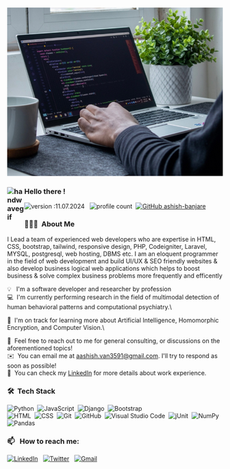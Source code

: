 ![BannerGIF](https://raw.githubusercontent.com/ashish-banjare/MyPortfolio/4f01a20cc1f09d2d656fbdfa6a4a0cb2b39accf8/public/images/intro-bg.jpg)


### <img alt="handwavegif" src="https://user-images.githubusercontent.com/39513876/112366216-8cfe7400-8cfe-11eb-8116-7d3dbae20e97.gif" width='40' align="left"/> Hello there !
![version :11.07.2024](https://img.shields.io/badge/version-10.07.2024-informational) &nbsp;
![profile count](https://komarev.com/ghpvc/?username=ashish-banjare&color=red)&nbsp;
[![GitHub ashish-banjare](https://img.shields.io/github/followers/ashish-banjare?label=follow&style=social)](https://github.com/ashish-banjare)&nbsp;
<!-- ![build: passing](https://img.shields.io/badge/build-passing-success) -->
### 👨🏻‍💻 &nbsp;About Me

I Lead a team of experienced web developers who are expertise in HTML, CSS, bootstrap, tailwind, responsive design, PHP, Codeigniter, Laravel, MYSQL, postgresql, web hosting, DBMS etc. I am an eloquent programmer in the field of web development and build UI/UX & SEO friendly websites & also develop business logical web applications which helps to boost business & solve complex business problems more frequently and efficently

💡 &nbsp; I'm a software developer and researcher by profession \
💻 &nbsp;I'm currently performing research in the field of multimodal detection of human behavioral patterns and computational psychiatry.\
<!-- 🎓&nbsp;I graduated form Devi Ahilya University, Indore (BCA, Computer Science and Engineering, Batch of 2014).\ -->
🌱 &nbsp;I'm on track for learning more about Artificial Intelligence, Homomorphic Encryption, and Computer Vision.\
<!-- ✍️ &nbsp;In my free time, I play guitar, football and pursue writing as my hobbies.\ -->
💬 &nbsp;Feel free to reach out to me for general consulting, or discussions on the aforementioned topics!\
✉️ &nbsp;You can email me at aashish.van3591@gmail.com. I'll try to respond as soon as possible!\
📄 &nbsp;You can check my [LinkedIn](https://www.linkedin.com/in/ashishbanjare/) for more details about work experience.


### 🛠 &nbsp;Tech Stack

![Python](https://img.shields.io/badge/-Python-05122A?style=flat&logo=python)&nbsp;
![JavaScript](https://img.shields.io/badge/-JavaScript-05122A?style=flat&logo=javascript)&nbsp;
![Django](https://img.shields.io/badge/-Django-05122A?style=flat&logo=django&logoColor=092E20)&nbsp;
![Bootstrap](https://img.shields.io/badge/-Bootstrap-05122A?style=flat&logo=bootstrap&logoColor=563D7C)\
![HTML](https://img.shields.io/badge/-HTML-05122A?style=flat&logo=HTML5)&nbsp;
![CSS](https://img.shields.io/badge/-CSS-05122A?style=flat&logo=CSS3&logoColor=1572B6)&nbsp;
![Git](https://img.shields.io/badge/-Git-05122A?style=flat&logo=git)&nbsp;
![GitHub](https://img.shields.io/badge/-GitHub-05122A?style=flat&logo=github)&nbsp;
![Visual Studio Code](https://img.shields.io/badge/-Visual%20Studio%20Code-05122A?style=flat&logo=visual-studio-code&logoColor=007ACC)&nbsp;
![jUnit](https://img.shields.io/badge/jUnit%20-%23150458.svg?&style=flat&logo=Java&logoColor=white)&nbsp;
![NumPy](https://img.shields.io/badge/numpy%20-%23013243.svg?&style=flat&logo=numpy&logoColor=white)&nbsp;
![Pandas](https://img.shields.io/badge/pandas%20-%23150458.svg?&style=flat&logo=pandas&logoColor=white)&nbsp;

### 📫 &nbsp; How to reach me:


<a href="https://www.linkedin.com/in/ashishbanjare/"><img alt="LinkedIn" src="https://img.shields.io/badge/linkedin%20-%230077B5.svg?&style=flat&logo=linkedin&logoColor=white"/></a> &nbsp;
<a href="https://x.com/ashish_banjare7"><img alt="Twitter" src="https://img.shields.io/twitter/follow/:user"/></a> &nbsp;
<a href="mailto:aashish.van3591@gmail.com"><img alt="Gmail" src="https://img.shields.io/badge/Gmail-D14836?style=flat&logo=gmail&logoColor=white" /></a> &nbsp;
